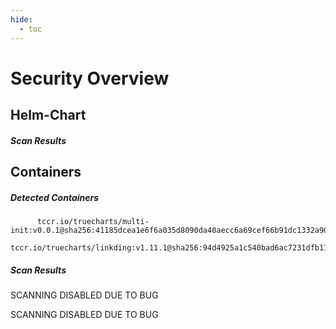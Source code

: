```yaml
---
hide:
  - toc
---
```


# Security Overview

<link href="https://truecharts.org/_static/trivy.css" type="text/css" rel="stylesheet" />

## Helm-Chart

##### Scan Results


## Containers

##### Detected Containers

          tccr.io/truecharts/multi-init:v0.0.1@sha256:41185dcea1e6f6a035d8090da40aecc6a69cef66b91dc1332a90c9d22861d367
          tccr.io/truecharts/linkding:v1.11.1@sha256:94d4925a1c540bad6ac7231dfb11632a4b399b171b931f2bec0a915daafc2498

##### Scan Results

SCANNING DISABLED DUE TO BUG

SCANNING DISABLED DUE TO BUG
